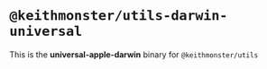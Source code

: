 # `@keithmonster/utils-darwin-universal`

This is the **universal-apple-darwin** binary for `@keithmonster/utils`
